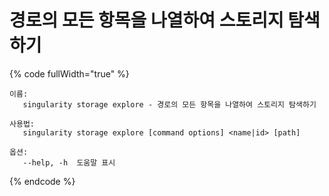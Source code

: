 # 경로의 모든 항목을 나열하여 스토리지 탐색하기

{% code fullWidth="true" %}
```
이름:
   singularity storage explore - 경로의 모든 항목을 나열하여 스토리지 탐색하기

사용법:
   singularity storage explore [command options] <name|id> [path]

옵션:
   --help, -h  도움말 표시
```
{% endcode %}